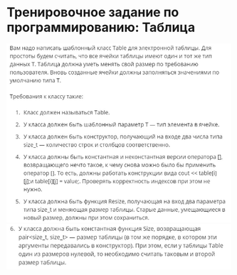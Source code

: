 # Тренировочное задание по программированию: Таблица
![image](./../../assets/018.jpg)
![image](./../../assets/019.jpg)
